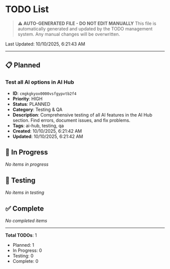# TODO List

> **⚠️ AUTO-GENERATED FILE - DO NOT EDIT MANUALLY**
> This file is automatically generated and updated by the TODO management system.
> Any manual changes will be overwritten.

Last Updated: 10/10/2025, 6:21:43 AM

---

## 📋 Planned

### Test all AI options in AI Hub

- **ID**: `cmgkgkyox0000vsfgypvtb2f4`
- **Priority**: HIGH
- **Status**: PLANNED
- **Category**: Testing & QA
- **Description**: Comprehensive testing of all AI features in the AI Hub section. Find errors, document issues, and fix problems.
- **Tags**: ai-hub, testing, qa
- **Created**: 10/10/2025, 6:21:42 AM
- **Updated**: 10/10/2025, 6:21:42 AM

## 🚧 In Progress

*No items in progress*

## 🧪 Testing

*No items in testing*

## ✅ Complete

*No completed items*

---

**Total TODOs**: 1
- Planned: 1
- In Progress: 0
- Testing: 0
- Complete: 0